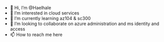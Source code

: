 - 👋 Hi, I’m @Haelhale
- 👀 I’m interested in cloud services
- 🌱 I’m currently learning az104 & sc300
- 💞️ I’m looking to collaborate on azure administration and ms identity and access
- 📫 How to reach me here

<!---
Haelhale/Haelhale is a ✨ special ✨ repository because its `README.md` (this file) appears on your GitHub profile.
You can click the Preview link to take a look at your changes.
--->
